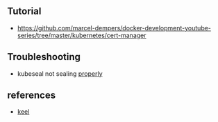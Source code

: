 ## Tutorial

- https://github.com/marcel-dempers/docker-development-youtube-series/tree/master/kubernetes/cert-manager

## Troubleshooting

- kubeseal not sealing [properly](https://github.com/bitnami-labs/sealed-secrets/issues/480)

## references

- [keel](https://keel.sh/)
